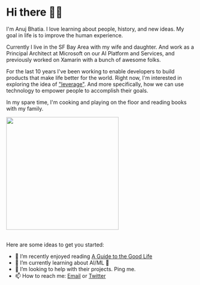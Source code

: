 # Hi there 👋🏽

I'm Anuj Bhatia. I love learning about people, history, and new ideas. My goal in life is to improve the human experience.

Currently I live in the SF Bay Area with my wife and daughter. And work as a Principal Architect at Microsoft on our AI Platform and Services, and previously worked on Xamarin with a bunch of awesome folks. 

For the last 10 years I've been working to enable developers to build products that make life better for the world. Right now, I'm interested in exploring the idea of ["leverage"](https://www.navalmanack.com/blog-posts/biggest-lessons). And more specifically, how we can use technology to empower people to accomplish their goals.

In my spare time, I'm cooking and playing on the floor and reading books with my family.

<p align="left">
<img src="https://blog.devnos.com/assets/images/2020-08-27-fatherhood.jpg" height="300"/> </br><br>
</p>

Here are some ideas to get you started:

- 📘 I’m recently enjoyed reading [A Guide to the Good Life](https://www.goodreads.com/book/show/5617966-a-guide-to-the-good-life)
- 🌱 I’m currently learning about AI/ML 🤖
- 🤔 I’m looking to help with their projects. Ping me.
- 📫 How to reach me: [Email](mailto:anuj@devnos.com) or [Twitter](twitter.com/anooj)

